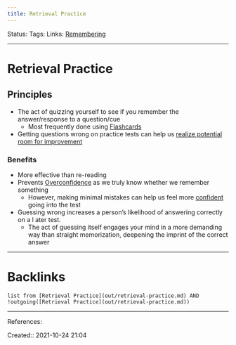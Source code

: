 ```yaml
---
title: Retrieval Practice
---
```

Status: 
Tags: 
Links: [Remembering](out/remembering.md)
___
# Retrieval Practice
## Principles
- The act of quizzing yourself to see if you remember the answer/response to a question/cue
	- Most frequently done using [Flashcards](out/flashcards.md)
- Getting questions wrong on practice tests can help us [realize potential room for improvement](out/we-learn-through-surprise-and-failure.md) 

### Benefits
- More effective than re-reading 
- Prevents [Overconfidence](out/overconfidence.md) as we truly know whether we remember something
	- However, making minimal mistakes can help us feel more [confident](out/confidence.md) going into the test
- Guessing wrong increases a person’s likelihood of answering correctly on a l ater test.
	- The act of guessing itself engages your mind in a more demanding way than straight memorization, deepening the imprint of the correct answer
___
# Backlinks
```dataview
list from [Retrieval Practice](out/retrieval-practice.md) AND !outgoing([Retrieval Practice](out/retrieval-practice.md))
```
___
References:

Created:: 2021-10-24 21:04
